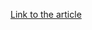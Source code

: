 [Link to the article](https://www.trustwave.com/Resources/SpiderLabs-Blog/Shining-the-Spotlight-on-Cherry-Picker-PoS-Malware/)
